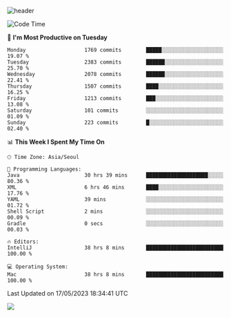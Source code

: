 ![header](https://capsule-render.vercel.app/api?type=Egg&color=timeAuto&height=300&section=header&text=PoPo&fontSize=90&animation=fadeIn)

  <!--START_SECTION:waka-->
![Code Time](http://img.shields.io/badge/Code%20Time-812%20hrs%2048%20mins-blue)

📅 **I'm Most Productive on Tuesday** 

```text
Monday                   1769 commits        █████░░░░░░░░░░░░░░░░░░░░   19.07 % 
Tuesday                  2383 commits        ██████░░░░░░░░░░░░░░░░░░░   25.70 % 
Wednesday                2078 commits        ██████░░░░░░░░░░░░░░░░░░░   22.41 % 
Thursday                 1507 commits        ████░░░░░░░░░░░░░░░░░░░░░   16.25 % 
Friday                   1213 commits        ███░░░░░░░░░░░░░░░░░░░░░░   13.08 % 
Saturday                 101 commits         ░░░░░░░░░░░░░░░░░░░░░░░░░   01.09 % 
Sunday                   223 commits         █░░░░░░░░░░░░░░░░░░░░░░░░   02.40 % 
```


📊 **This Week I Spent My Time On** 

```text
🕑︎ Time Zone: Asia/Seoul

💬 Programming Languages: 
Java                     30 hrs 39 mins      ████████████████████░░░░░   80.36 % 
XML                      6 hrs 46 mins       ████░░░░░░░░░░░░░░░░░░░░░   17.76 % 
YAML                     39 mins             ░░░░░░░░░░░░░░░░░░░░░░░░░   01.72 % 
Shell Script             2 mins              ░░░░░░░░░░░░░░░░░░░░░░░░░   00.09 % 
Gradle                   0 secs              ░░░░░░░░░░░░░░░░░░░░░░░░░   00.03 % 

🔥 Editors: 
IntelliJ                 38 hrs 8 mins       █████████████████████████   100.00 % 

💻 Operating System: 
Mac                      38 hrs 8 mins       █████████████████████████   100.00 % 
```


 Last Updated on 17/05/2023 18:34:41 UTC
<!--END_SECTION:waka-->



<img src="https://capsule-render.vercel.app/api?type=Egg&color=timeAuto&height=300&section=footer&text=PoPo&fontSize=90&animation=fadeIn&reversal=true" />
